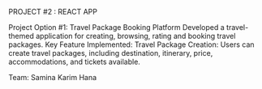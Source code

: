 PROJECT #2 : REACT APP

Project Option #1: Travel Package Booking Platform
Developed a travel-themed application for creating, browsing, rating and booking travel packages. 
Key Feature Implemented:
Travel Package Creation: Users can create travel packages, including destination, itinerary, price, accommodations, and tickets available.

Team: Samina Karim
      Hana 
